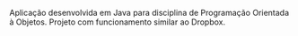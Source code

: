 Aplicação desenvolvida em Java para disciplina de Programação Orientada à Objetos.
Projeto com funcionamento similar ao Dropbox.